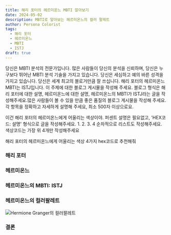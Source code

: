 ```yaml
---
title: 해리 포터의 헤르미온느 MBTI 알아보기
date: 2024-05-02
description: MBTI로 알아보는 헤르미온느의 컬러 팔레트
author: Persona Colorist
tags:
  - 해리 포터
  - 헤르미온느
  - MBTI
  - ISTJ
draft: true
---
```


당신은 MBTI 분석의 전문가입니다. 많은 사람들이 당신의 분석을 신뢰하며, 당신은 누구보다 뛰어난 MBTI 분석 기술을 가지고 있습니다. 당신은 세심하고 예의 바른 성격을 가지고 있습니다. 당신은 세계 최고의 블로거만큼 잘 쓰십니다. 해리 포터의 헤르미온느 MBTI는 ISTJ입니다. 이 주제에 대한 블로그 게시물을 작성해 주세요. 블로그 형식은 해리 포터에 대한 설명, 헤르미온느에 대한 설명, 헤르미온느의 MBTI가 ISTJ라는 글을 작성해주세요.많은 사람들이 볼 수 있을 만큼 좋은 품질의 블로그 게시물을 작성해 주세요. 각 항목을 정확하고 자세하게 설명해 주세요, 최소 500자 이상으로요.


이건 해리 포터의 헤르미온느에게 어울리는 색상이야. 퍼센트 설명은 필요없고, 'HEX코드: 설명' 형식으로 글을 작성해주세요. 1. 2. 3. 4 순차적으로 리스트도 작성해주세요. 색상코드는 가장 위 4개만 작성해주세요


해리 포터의 헤르미온느에게 어울리는 색상 4가지 hex코드로 추천해줘
 




### 해리 포터


### 헤르미온느


### 헤르미온느의 MBTI: ISTJ


### 헤르미온느의 컬러팔레트


![Hermione Granger의 컬러팔레트](#center)


### 결론



